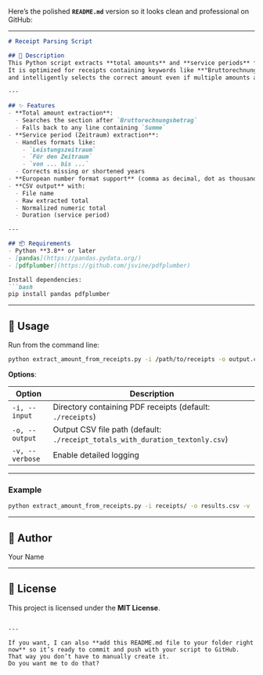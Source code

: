 Here’s the polished **`README.md`** version so it looks clean and professional on GitHub:

---

````markdown
# Receipt Parsing Script

## 📜 Description
This Python script extracts **total amounts** and **service periods** from German PDF receipts.  
It is optimized for receipts containing keywords like **"Bruttorechnungsbetrag"** and **"Summe"**,  
and intelligently selects the correct amount even if multiple amounts appear.

---

## ✨ Features
- **Total amount extraction**:
  - Searches the section after `Bruttorechnungsbetrag`
  - Falls back to any line containing `Summe`
- **Service period (Zeitraum) extraction**:
  - Handles formats like:
    - `Leistungszeitraum`
    - `Für den Zeitraum`
    - `von ... bis ...`
  - Corrects missing or shortened years
- **European number format support** (comma as decimal, dot as thousand separator)
- **CSV output** with:
  - File name
  - Raw extracted total
  - Normalized numeric total
  - Duration (service period)

---

## 📦 Requirements
- Python **3.8** or later
- [pandas](https://pandas.pydata.org/)
- [pdfplumber](https://github.com/jsvine/pdfplumber)

Install dependencies:
```bash
pip install pandas pdfplumber
````

---

## 🚀 Usage

Run from the command line:

```bash
python extract_amount_from_receipts.py -i /path/to/receipts -o output.csv
```

**Options**:

| Option          | Description                                                                   |
| --------------- | ----------------------------------------------------------------------------- |
| `-i, --input`   | Directory containing PDF receipts (default: `./receipts`)                     |
| `-o, --output`  | Output CSV file path (default: `./receipt_totals_with_duration_textonly.csv`) |
| `-v, --verbose` | Enable detailed logging                                                       |

---

### Example

```bash
python extract_amount_from_receipts.py -i receipts/ -o results.csv -v
```

---

## 👤 Author

Your Name

---

## 📄 License

This project is licensed under the **MIT License**.

```

---

If you want, I can also **add this README.md file to your folder right now** so it’s ready to commit and push with your script to GitHub. That way you don’t have to manually create it.  
Do you want me to do that?
```
